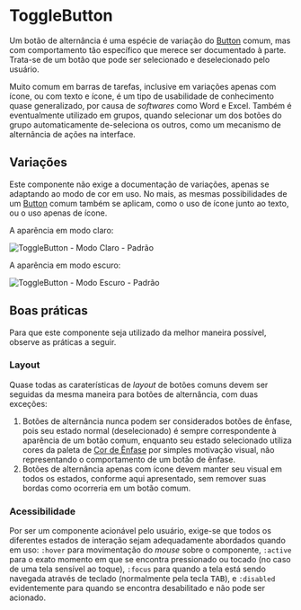 # ToggleButton

Um botão de alternância é uma espécie de variação do [Button](./button.md) comum, mas com comportamento tão específico que merece ser documentado à parte. Trata-se de um botão que pode ser selecionado e deselecionado pelo usuário.

Muito comum em barras de tarefas, inclusive em variações apenas com ícone, ou com texto e ícone, é um tipo de usabilidade de conhecimento quase generalizado, por causa de _softwares_ como Word e Excel. Também é eventualmente utilizado em grupos, quando selecionar um dos botões do grupo automaticamente de-seleciona os outros, como um mecanismo de alternância de ações na interface.

## Variações

Este componente não exige a documentação de variações, apenas se adaptando ao modo de cor em uso. No mais, as mesmas possibilidades de um [Button](./button.md) comum também se aplicam, como o uso de ícone junto ao texto, ou o uso apenas de ícone.

A aparência em modo claro:

![ToggleButton - Modo Claro - Padrão](~@source/assets/images/component-togglebutton-light-standard.png)

A aparência em modo escuro:

![ToggleButton - Modo Escuro - Padrão](~@source/assets/images/component-togglebutton-dark-standard.png)

## Boas práticas

Para que este componente seja utilizado da melhor maneira possível, observe as práticas a seguir.

### Layout

Quase todas as caraterísticas de _layout_ de botões comuns devem ser seguidas da mesma maneira para botões de alternância, com duas exceções:

1. Botões de alternância nunca podem ser considerados botões de ênfase, pois seu estado normal (deselecionado) é sempre correspondente à aparência de um botão comum, enquanto seu estado selecionado utiliza cores da paleta de [Cor de Ênfase](../guia-visual/cores.md#paleta-de-cor-de-ênfase) por simples motivação visual, não representando o comportamento de um botão de ênfase.
2. Botões de alternância apenas com ícone devem manter seu visual em todos os estados, conforme aqui apresentado, sem remover suas bordas como ocorreria em um botão comum.

### Acessibilidade

Por ser um componente acionável pelo usuário, exige-se que todos os diferentes estados de interação sejam adequadamente abordados quando em uso: `:hover` para movimentação do _mouse_ sobre o componente, `:active` para o exato momento em que se encontra pressionado ou tocado (no caso de uma tela sensível ao toque), `:focus` para quando a tela está sendo navegada através de teclado (normalmente pela tecla <kbd>TAB</kbd>), e `:disabled` evidentemente para quando se encontra desabilitado e não pode ser acionado.
